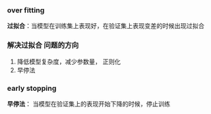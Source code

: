 ### over fitting
**过拟合**：当模型在训练集上表现好，在验证集上表现变差的时候出现过拟合

### 解决过拟合 问题的方向
1. 降低模型复杂度，减少参数量， 正则化
2. 早停法
### early stopping
**早停法**： 当模型在验证集上的表现开始下降的时候，停止训练
